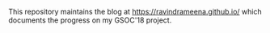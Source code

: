 
This repository maintains the blog at https://ravindrameena.github.io/ which documents the progress on my GSOC'18 project.
